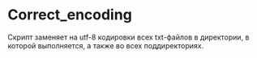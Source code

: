 # Correct_encoding

Скрипт заменяет на utf-8 кодировки всех txt-файлов в директории, в которой выполняется, а также во всех поддиректориях.
